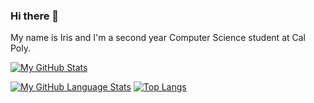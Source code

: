 ### Hi there 👋

My name is Iris and I'm a second year Computer Science student at Cal Poly. 

[![My GitHub Stats](https://github-readme-stats.vercel.app/api/?username=sleepyStick&count_private=true&theme=buefy&showicons=true)]()

[![My GitHub Language Stats](https://github-readme-stats.vercel.app/api/top-langs/?username=sleepyStick&langs_count=5&theme=buefy)]()
[![Top Langs](https://github-readme-stats.vercel.app/api/top-langs/?username=sleepyStick)](https://github.com/anuraghazra/github-readme-stats)


<!--
**konanyuta/konanyuta** is a ✨ _special_ ✨ repository because its `README.md` (this file) appears on your GitHub profile.

Here are some ideas to get you started:

- 🔭 I’m currently working on ...
- 🌱 I’m currently learning ...
- 👯 I’m looking to collaborate on ...
- 🤔 I’m looking for help with ...
- 💬 Ask me about ...
- 📫 How to reach me: ...
- 😄 Pronouns: ...
- ⚡ Fun fact: ...
-->
